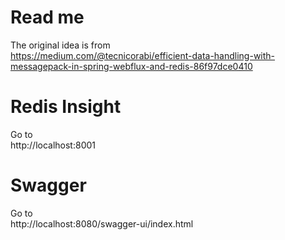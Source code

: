 # Read me

The original idea is from  
https://medium.com/@tecnicorabi/efficient-data-handling-with-messagepack-in-spring-webflux-and-redis-86f97dce0410

# Redis Insight

Go to  
http://localhost:8001

# Swagger

Go to  
http://localhost:8080/swagger-ui/index.html
